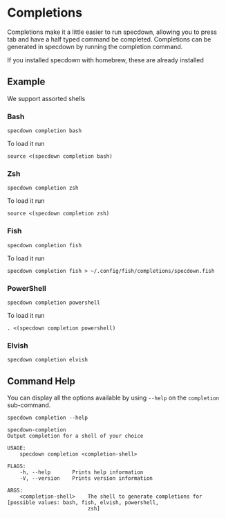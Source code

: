 # Completions

Completions make it a little easier to run specdown, allowing you to press tab and have a half typed command be completed. Completions can be generated in specdown by running the completion command.

If you installed specdown with homebrew, these are already installed

## Example

We support assorted shells

### Bash

```shell,script(expected_exit_code=0)
specdown completion bash
```

To load it run 

```shell, skip()
source <(specdown completion bash)
```

### Zsh

```shell,script(expected_exit_code=0)
specdown completion zsh
```

To load it run

```shell, skip()
source <(specdown completion zsh)
```

### Fish

```shell,script(expected_exit_code=0)
specdown completion fish
```

To load it run

```shell, skip()
specdown completion fish > ~/.config/fish/completions/specdown.fish
```

### PowerShell

```shell,script(expected_exit_code=0)
specdown completion powershell
```

To load it run

```shell, skip()
. <(specdown completion powershell)
```

### Elvish

```shell,script(expected_exit_code=0)
specdown completion elvish
```


## Command Help

You can display all the options available by using `--help` on the `completion` sub-command.

```shell,script(name="run_help")
specdown completion --help
```

```text,verify(script_name="run_help")
specdown-completion 
Output completion for a shell of your choice

USAGE:
    specdown completion <completion-shell>

FLAGS:
    -h, --help       Prints help information
    -V, --version    Prints version information

ARGS:
    <completion-shell>    The shell to generate completions for [possible values: bash, fish, elvish, powershell,
                          zsh]
```


